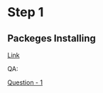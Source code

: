 # Step 1

## Packeges Installing

[Link](https://github.com/gdsfactory/gdsfactory-photonics-training)


QA:

[Question - 1](https://github.com/gdsfactory/gdsfactory/issues/3035)
